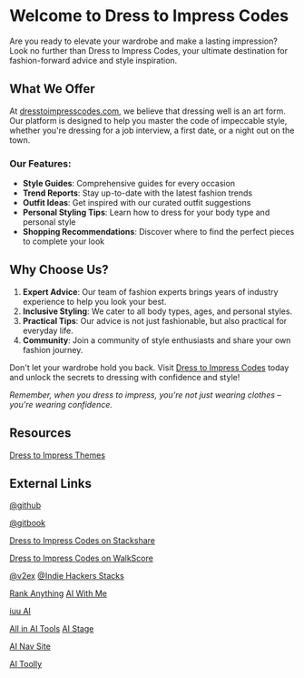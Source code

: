 # Welcome to Dress to Impress Codes

Are you ready to elevate your wardrobe and make a lasting impression? Look no further than Dress to Impress Codes, your ultimate destination for fashion-forward advice and style inspiration.

## What We Offer

At [dresstoimpresscodes.com](https://dresstoimpresscodes.com), we believe that dressing well is an art form. Our platform is designed to help you master the code of impeccable style, whether you're dressing for a job interview, a first date, or a night out on the town.

### Our Features:

- **Style Guides**: Comprehensive guides for every occasion
- **Trend Reports**: Stay up-to-date with the latest fashion trends
- **Outfit Ideas**: Get inspired with our curated outfit suggestions
- **Personal Styling Tips**: Learn how to dress for your body type and personal style
- **Shopping Recommendations**: Discover where to find the perfect pieces to complete your look

## Why Choose Us?

1. **Expert Advice**: Our team of fashion experts brings years of industry experience to help you look your best.
2. **Inclusive Styling**: We cater to all body types, ages, and personal styles.
3. **Practical Tips**: Our advice is not just fashionable, but also practical for everyday life.
4. **Community**: Join a community of style enthusiasts and share your own fashion journey.

Don't let your wardrobe hold you back. Visit [Dress to Impress Codes](https://dresstoimpresscodes.com) today and unlock the secrets to dressing with confidence and style!

*Remember, when you dress to impress, you're not just wearing clothes – you're wearing confidence.*

## Resources

[Dress to Impress Themes](https://dresstoimpresscodes.com/themes)

## External Links

[@github](https://github.com/musik/dresstoimpresscodes-docs)

[@gitbook](https://dresss-organization.gitbook.io/dress-to-ipress-resources)

[Dress to Impress Codes on Stackshare](https://stackshare.io/musik)

[Dress to Impress Codes on WalkScore](https://www.walkscore.com/people/269287944774/muzik)

[@v2ex](https://www.v2ex.com/member/muzikel)
[@Indie Hackers Stacks](https://indiehackerstacks.com/muzik)

[Rank Anything](https://www.rankanything.online/reviews/dress-to-impress-codes-8Clraqz6Wg)
[AI With Me](https://aiwith.me/tools/dresstoimpresscodes-com/)

[iuu AI](https://iuu.ai/tool/dress-to-impress-codes)


[All in AI Tools](https://allinai.tools/tools/Dress-To-Impress-Codes-(New-DTI-Codes-2024))
[AI Stage](https://aistage.net/tool/dress-to-impress-codes)

[AI Nav Site](https://navs.site/en/ai/dress-to-impress-codes)

[AI Toolly](https://aitoolly.com/product/dress-to-impress-codes-new-dti-codes-2024)




